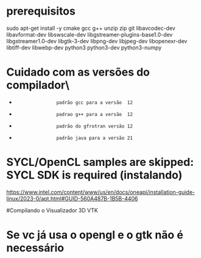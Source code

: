 # prerequisitos
sudo apt-get install -y cmake gcc g++ unzip zip git libavcodec-dev libavformat-dev libswscale-dev libgstreamer-plugins-base1.0-dev libgstreamer1.0-dev libgtk-3-dev libpng-dev libjpeg-dev libopenexr-dev libtiff-dev libwebp-dev python3 python3-dev python3-numpy

# Cuidado com as versões do compilador\

 *                    padrão gcc para a versão  12
 *                    padrao g++ para a versão  12
 *                    padrão do gfrotran versão 12
 *                    padrão java para a versão 21


# SYCL/OpenCL samples are skipped: SYCL SDK is required (instalando)
https://www.intel.com/content/www/us/en/docs/oneapi/installation-guide-linux/2023-0/apt.html#GUID-560A487B-1B5B-4406


#Compilando o Visualizador 3D VTK
# Se vc já usa o opengl e o gtk não é necessário
